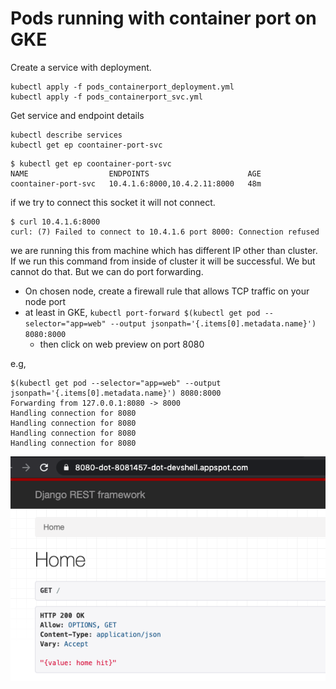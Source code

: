 # Pods running with container port on GKE

Create a service with deployment.
```
kubectl apply -f pods_containerport_deployment.yml
kubectl apply -f pods_containerport_svc.yml
```

Get service and endpoint details 
```
kubectl describe services 
kubectl get ep coontainer-port-svc
```

```
$ kubectl get ep coontainer-port-svc
NAME                  ENDPOINTS                      AGE
coontainer-port-svc   10.4.1.6:8000,10.4.2.11:8000   48m
```

if we try to connect this socket it will not connect.
```
$ curl 10.4.1.6:8000
curl: (7) Failed to connect to 10.4.1.6 port 8000: Connection refused
```

we are running this from machine which has different IP other than cluster. If we run this command from inside of cluster it will be successful.
We but cannot do that.
But we can do port forwarding.

 - On chosen node, create a firewall rule that allows TCP traffic on your node port
 - at least in GKE, `kubectl port-forward $(kubectl get pod --selector="app=web" --output jsonpath='{.items[0].metadata.name}') 8080:8000`
   - then click on web preview on port 8080

e.g,
```
$(kubectl get pod --selector="app=web" --output jsonpath='{.items[0].metadata.name}') 8080:8000
Forwarding from 127.0.0.1:8080 -> 8000
Handling connection for 8080
Handling connection for 8080
Handling connection for 8080
Handling connection for 8080
```

![web preview on 8080](./8080.png)
